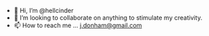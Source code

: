 - 👋 Hi, I’m @hellcinder
- 💞️ I’m looking to collaborate on anything to stimulate my creativity.
- 📫 How to reach me ... j.donham@gmail.com

<!---
hellcinder/hellcinder is a ✨ special ✨ repository because its `README.md` (this file) appears on your GitHub profile.
You can click the Preview link to take a look at your changes.
--->
